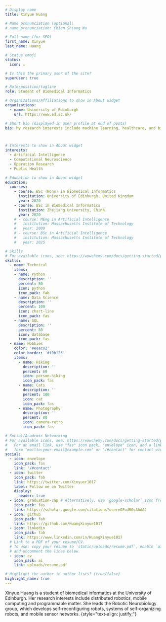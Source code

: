 ```yaml
---
# Display name
title: Xinyue Huang

# Name pronunciation (optional)
# name_pronunciation: Chien Shiung Wu

# Full name (for SEO)
first_name: Xinyue
last_name: Huang

# Status emoji
status:
  icon: ☕️

# Is this the primary user of the site?
superuser: true

# Role/position/tagline
role: Student of Biomedical Informatics

# Organizations/Affiliations to show in About widget
organizations:
  - name: University of Edinburgh
    url: https://www.ed.ac.uk/

# Short bio (displayed in user profile at end of posts)
bio: My research interests include machine learning, healthcare, and bioinformatics. 



# Interests to show in About widget
interests:
  - Artificial Intelligence
  - Computational Neuroscience
  - Operation Research
  - Public Health

# Education to show in About widget
education:
  courses:
    - course: BSc (Hons) in Biomedical Informatics
      institution: University of Edinburgh, United Kingdom
      year: 2020
    - course: BSc in Biomedical Informatics
      institution: Zhejiang University, China
      year: 2020
    # - course: MEng in Artificial Intelligence
    #   institution: Massachusetts Institute of Technology
    #   year: 2009
    # - course: BSc in Artificial Intelligence
    #   institution: Massachusetts Institute of Technology
    #   year: 2025

# Skills
# For available icons, see: https://wowchemy.com/docs/getting-started/page-builder/#icons
skills:
  - name: Technical
    items:
    - name: Python
      description: ''
      percent: 80
      icon: python
      icon_pack: fab
    - name: Data Science
      description: ''
      percent: 100
      icon: chart-line
      icon_pack: fas
    - name: SQL
      description: ''
      percent: 80
      icon: database
      icon_pack: fas
  - name: Hobbies
    color: '#eeac02'
    color_border: '#f0bf23'
    items:
      - name: Hiking
        description: ''
        percent: 60
        icon: person-hiking
        icon_pack: fas
      - name: Cats
        description: ''
        percent: 100
        icon: cat
        icon_pack: fas
      - name: Photography
        description: ''
        percent: 80
        icon: camera-retro
        icon_pack: fas

# Social/Academic Networking
# For available icons, see: https://wowchemy.com/docs/getting-started/page-builder/#icons
#   For an email link, use "fas" icon pack, "envelope" icon, and a link in the
#   form "mailto:your-email@example.com" or "/#contact" for contact widget.
social:
  - icon: envelope
    icon_pack: fas
    link: '/#contact'
  - icon: twitter
    icon_pack: fab
    link: https://twitter.com/Xinyuer1017
    label: Follow me on Twitter
    display:
      header: true
  - icon: graduation-cap # Alternatively, use `google-scholar` icon from `ai` icon pack
    icon_pack: fas
    link: https://scholar.google.com/citations?user=OFudRGsAAAAJ
  - icon: github
    icon_pack: fab
    link: https://github.com/HuangXinyue1017
  - icon: linkedin
    icon_pack: fab
    link: https://www.linkedin.com/in/HuangXinyue1017
  # Link to a PDF of your resume/CV.
  # To use: copy your resume to `static/uploads/resume.pdf`, enable `ai` icons in `params.yaml`,
  # and uncomment the lines below.
  - icon: cv
    icon_pack: ai
    link: uploads/resume.pdf

# Highlight the author in author lists? (true/false)
highlight_name: true
---
```


Xinyue Huang is a student of biomedical informatics at the University of Edinburgh. Her research interests include distributed robotics, mobile computing and programmable matter. She leads the Robotic Neurobiology group, which develops self-reconfiguring robots, systems of self-organizing robots, and mobile sensor networks.
{style="text-align: justify;"}
